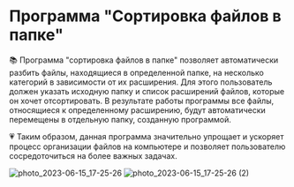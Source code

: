 # Программа "Сортировка файлов в папке"

📚 Программа "сортировка файлов в папке" позволяет автоматически разбить файлы, находящиеся в определенной папке, на несколько категорий в зависимости от их расширения. Для этого пользователь должен указать исходную папку и список расширений файлов, которые он хочет отсортировать. В результате работы программы все файлы, относящиеся к определенному расширению, будут автоматически перемещены в отдельную папку, созданную программой. 

💗 Таким образом, данная программа значительно упрощает и ускоряет процесс организации файлов на компьютере и позволяет пользователю сосредоточиться на более важных задачах.

![photo_2023-06-15_17-25-26](https://github.com/alexgger/Sort-files-in-a-folder/assets/83018282/992a9467-af44-4f73-8738-b5530a745bcc)
![photo_2023-06-15_17-25-26 (2)](https://github.com/alexgger/Sort-files-in-a-folder/assets/83018282/4e17acd1-d2ed-4157-bf5a-4070116f36f4)
